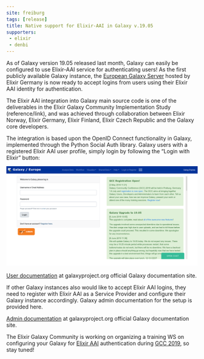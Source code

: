 ```yaml
---
site: freiburg
tags: [release]
title: Native support for Elixir-AAI in Galaxy v.19.05
supporters:
 - elixir
 - denbi
---
```


As of Galaxy version 19.05 released last month, Galaxy can easily be configured to use Elixir-AAI service for authenticating users! As the first publicly available Galaxy instance, the [European Galaxy Server](https://usegalaxy.eu/) hosted by Elixir Germany is now ready to accept logins from users using their Elixir AAI identity for authentication.

The Elixir AAI integration into Galaxy main source code is one of the deliverables in the Elixir Galaxy Community Implementation Study (reference/link), and was achieved through  collaboration between Elixir Norway, Elixir Germany, Elixir Finland, Elixir Czech Republic and the Galaxy core developers.

The integration is based upon the OpenID Connect functionality in Galaxy, implemented through the Python Social Auth library. Galaxy users with a registered Elixir AAI user profile, simply login by following the “Login with Elixir” button:

![ELIXIR AAI Integration](/assets/media/elixir_aai.png)


[User documentation](https://galaxyproject.org/authnz/use/oidc/idps/elixir-aai/) at galaxyproject.org official Galaxy documentation site.
 
If other Galaxy instances also would like to accept Elixir AAI logins, they need to register with Elixir AAI as a Service Provider and configure their Galaxy instance accordingly. Galaxy admin documentation for the setup is provided here.

[Admin documentation](https://galaxyproject.org/authnz/config/oidc/idps/elixir-aai/) at galaxyproject.org official Galaxy documentation site.

The Elixir Galaxy Community is working on organizing a training WS
on configuring your Galaxy for [Elixir AAI](https://elixir-europe.org/services/compute/aai) authentication during [GCC 2019](https://gcc2019.sched.com/event/MDTY/elixir-galaxy-aai-authentication-and-authorisation-infrastructure), so stay tuned!

